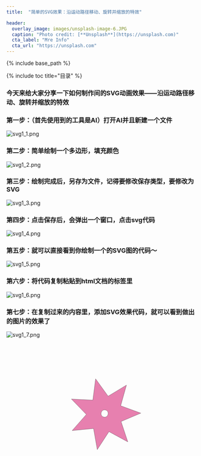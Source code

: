 ```yaml
---
title:  "简单的SVG效果：沿运动路径移动、旋转并缩放的特效"

header:
  overlay_image: images/unsplash-image-6.JPG
  caption: "Photo credit: [**Unsplash**](https://unsplash.com)"
  cta_label: "Mre Info"
  cta_url: "https://unsplash.com"
---
```


{% include base_path %}

{% include toc title="目录" %}

### 今天来给大家分享一下如何制作间的SVG动画效果——沿运动路径移动、旋转并缩放的特效
### 第一步：（首先使用到的工具是AI）打开AI并且新建一个文件
![svg1_1.png](https://s20.postimg.cc/4rpf6myfh/svg1_1.png)
### 第二步：简单绘制一个多边形，填充颜色
![svg1_2.png](https://s20.postimg.cc/hj3ld5fx9/svg1_2.png)
### 第三步：绘制完成后，另存为文件，记得要修改保存类型，要修改为SVG
![svg1_3.png](https://s20.postimg.cc/f1ru5wylp/svg1_3.png)
### 第四步：点击保存后，会弹出一个窗口，点击svg代码
![svg1_4.png](https://s20.postimg.cc/xvdn2g6z1/svg1_4.png)
### 第五步：就可以直接看到你绘制一个的SVG图的代码～
![svg1_5.png](https://s20.postimg.cc/tz0b6gtp9/svg1_5.png)
### 第六步：将代码复制粘贴到html文档的<body>标签里
![svg1_6.png](https://i.loli.net/2018/07/08/5b41fdfb55c86.png)
### 第七步：在复制过来的内容里，添加SVG效果代码，就可以看到做出的图片的效果了
![svg1_7.png](https://i.loli.net/2018/07/08/5b41fe5b70768.png)

<!DOCTYPE html>
<html>
	<head>
		<meta charset="UTF-8">
		<title></title>
	</head>
	<body>
		<?xml version="1.0" encoding="utf-8"?>
<!-- Generator: Adobe Illustrator 22.0.0, SVG Export Plug-In . SVG Version: 6.00 Build 0)  -->
<svg version="1.1" id="图层_1" xmlns="http://www.w3.org/2000/svg" xmlns:xlink="http://www.w3.org/1999/xlink" x="0px" y="0px"
	 viewBox="0 0 1280 1024" style="enable-background:new 0 0 1280 1024;" xml:space="preserve">
<style type="text/css">
	.st0{fill:#E780AF;stroke:#000000;stroke-miterlimit:10;}
</style>
<path class="st0" d="M893.8,464.4l-133.9-49.2l38.5-137.4l-121.9,74l-83.4-115.7l-18.2,141.5l-142.5-7l99.3,102.4l-94.3,107.1
	l142-13.8l24.9,140.5l77.8-119.6l125.3,68.1l-45-135.4L893.8,464.4z M648.3,490.4c-30.5-6.2-20.8-53.5,9.6-47.3
	C688.5,449.3,678.8,496.6,648.3,490.4z"/>
      <animateMotion path="M 0 0 L 100 100" begin="1s" dur="5s" fill="freeze" />
      <animateTransform attributeName="transform" attributeType="XML" type="rotate" from="-30" to="0" begin="1s" dur="5s" fill="freeze" /> 
      <animateTransform attributeName="transform" attributeType="XML" type="scale" from="1" to="3" additive="sum" begin="1s" dur="5s" fill="freeze" 
</svg>
	</body>
</html>

